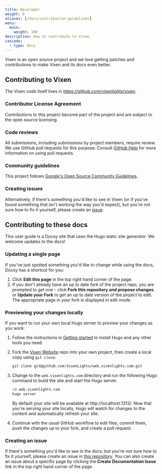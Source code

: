 ```yaml
---
title: Developer
weight: 0
aliases: [/docs/contribution-guidelines]
menu:
  main:
    weight: 100
description: How to contribute to Vixen
cascade:
  - type: docs
---
```


Vixen is an open source project and we love getting patches and contributions to make Vixen and its docs even better.

## Contributing to Vixen

The Vixen code itself lives in <https://github.com/vixenlights/vixen>.

### Contributor License Agreement

Contributions to this project become part of the project and are subject to the open source licensing.

### Code reviews

All submissions, including submissions by project members, require review. We
use GitHub pull requests for this purpose. Consult
[GitHub Help](https://help.github.com/articles/about-pull-requests/) for more
information on using pull requests.

### Community guidelines

This project follows
[Google's Open Source Community Guidelines](https://opensource.google.com/conduct/).

### Creating issues

Alternatively, if there's something you'd like to see in Vixen (or if you've found something that isn't working the way you'd expect), but you're not sure how to fix it yourself, please create an [issue](https://bugs.vixenlights.com).

## Contributing to these docs

This user guide is a Docsy site that uses the Hugo static site generator. We welcome updates to the docs!

### Updating a single page

If you've just spotted something you'd like to change while using the docs, Docsy has a shortcut for you:

1. Click **Edit this page** in the top right hand corner of the page.
1. If you don't already have an up to date fork of the project repo, you are prompted to get one - click **Fork this repository and propose changes** or **Update your Fork** to get an up to date version of the project to edit. The appropriate page in your fork is displayed in edit mode.

### Previewing your changes locally

If you want to run your own local Hugo server to preview your changes as you work:

1. Follow the instructions in [Getting started](/docs/getting-started) to install Hugo and any other tools you need.
1. Fork the [Vixen Website](https://github.com/vixenlights/web.vixenlights.com) repo into your own project, then create a local copy using `git clone`:

    ```sh
    git clone git@github.com:VixenLights/web.vixenlights.com.git
    ```

1. Change to the `web.vixenlights.com` directory and run the following Hugo command to build the site and start the Hugo server.

    ```sh
    cd web.vixenlights.com
    hugo server
    ```

    By default your site will be available at http://localhost:1313/. Now that you're serving your site locally, Hugo will watch for changes to the content and automatically refresh your site.

2. Continue with the usual GitHub workflow to edit files, commit them, push the
  changes up to your fork, and create a pull request.

### Creating an issue

If there's something you'd like to see in the docs, but you're not sure how to fix it yourself, please create an issue in [this repository](https://github.com/vixenlights/we/vixenlights.com). You can also create an issue about a specific page by clicking the **Create Documentation Issue** link in the top right hand corner of the page.
